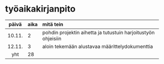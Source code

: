 # työaikakirjanpito 

| päivä | aika | mitä tein  |
| :----:|:-----| :-----|
| 10.11. | 2    | pohdin projektin aihetta ja tutustuin harjoitustyön ohjeisiin |
| 12.11. | 3    | aloin tekemään alustavaa määrittelydokumenttia |
| yht   | 28   | | 
